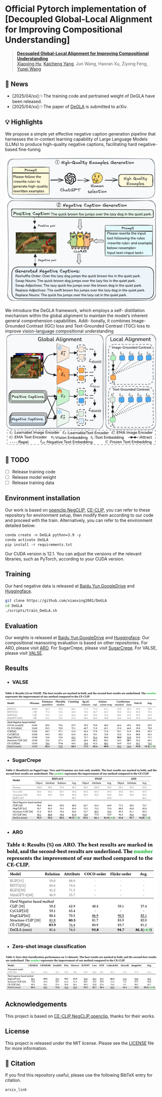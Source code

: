 # Official Pytorch implementation of [Decoupled Global-Local Alignment for Improving Compositional Understanding]


> **[Decoupled Global-Local Alignment for Improving
Compositional Understanding](xx)** <br>
<a href="https://scholar.google.com.hk/citations?user=zBM8_XkAAAAJ&hl=zh-CN&oi=ao">Xiaoxing Hu</a>,</span>
<a href="https://kaicheng-yang0828.github.io">Kaicheng Yang</a>,</span>
Jun Wang,</span>
Haoran Xu,</span>
Ziyong Feng,</span>
<a href="https://scholar.google.com.hk/citations?user=3nMDEBYAAAAJ&hl=zh-CN&oi=ao">Yupei Wang</a></span>
## 📣 News

- [2025/04/xx]:✨The training code and pertrained weight of DeGLA have been released.
- [2025/04/xx]:✨The paper of [DeGLA](xx) is submitted to arXiv.
## 💡 Highlights
We propose a simple yet effective negative caption generation pipeline that harnesses the in-context learning capability of Large Language Models (LLMs) to produce high-quality negative captions, facilitating hard negative-based fine-tuning

![teaser](assets/neg_data.png)

We introduce the DeGLA framework, which employs a self-
distillation mechanism within the global alignment to maintain
the model’s inherent general comprehension capabilities. Addi-
tionally, it combines Image-Grounded Contrast (IGC) loss and
Text-Grounded Contrast (TGC) loss to improve vision-language
compositional understanding
![teaser](assets/training_framework.png)


## 🎨 TODO
- [ ] Release training code
- [ ] Release model weight
- [ ] Release training data

## Environment installation
Our work is based on [openclip](https://github.com/mlfoundations/open_clip),[NegCLIP](https://github.com/vinid/neg_clip), [CE-CLIP](https://github.com/lezhang7/Enhance-FineGrained), you can refer to these repository for environment setup, then modify them according to our code and proceed with the train. Alternatively, you can refer to the environment detailed below:
```base
conda create -n DeGLA python=3.9 -y
conda activate DeGLA
pip install -r requirements.txt
```
Our CUDA version is 12.1. You can adjust the versions of the relevant libraries, such as PyTorch, according to your CUDA version.

## Training
Our hard negative data is released at [Baidu Yun](),[GoogleDrive]() and [Huggingface]().
```bash
git clone https://github.com/xiaoxing2001/DeGLA
cd DeGLA
./scripts/train_DeGLA.sh
```
## Evaluation
Our weights is released at [Baidu Yun](),[GoogleDrive]() and [Huggingface]().
 Our compositional reansoning evaluation is based on other repositories. For ARO, please visit [ARO](https://github.com/mertyg/vision-language-models-are-bows). For SugarCrepe, please visit [SugarCrepe](https://github.com/RAIVNLab/sugar-crepe). For VALSE, please visit [VALSE](https://github.com/Heidelberg-NLP/VALSE).
## Results
- ### VALSE
![teaser](assets/VALSE.png)
- ### SugarCrepe
![teaser](assets/SugarCrepe.png)
- ### ARO
![teaser](assets/ARO.png)
- ### Zero-shot image classification
![teaser](assets/zero-shot.png)



## Acknowledgements
This project is based on [CE-CLIP](https://github.com/lezhang7/Enhance-FineGrained),[NegCLIP](https://github.com/vinid/neg_clip),[openclip](https://github.com/mlfoundations/open_clip), thanks for their works.

## License

This project is released under the MIT license. Please see the [LICENSE](LICENSE) file for more information.

## 📖 Citation
If you find this repository useful, please use the following BibTeX entry for citation.
```latex
arxiv_link
```

<!-- ## 🌟Star History

[![Star History Chart](https://api.star-history.com/svg?repos=deepglint/RWKV-CLIP&type=Date)](https://star-history.com/#deepglint/RWKV-CLIP&Date) -->